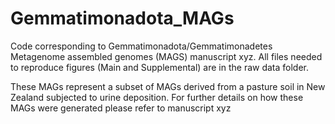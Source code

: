 # Gemmatimonadota_MAGs


Code corresponding to Gemmatimonadota/Gemmatimonadetes Metagenome assembled genomes (MAGS) manuscript xyz. All files needed to reproduce figures (Main and Supplemental) are in the raw data folder. 


These MAGs represent a subset of MAGs derived from a pasture soil in New Zealand subjected to urine deposition. For further details on how these MAGs were generated please refer to manuscript xyz 




